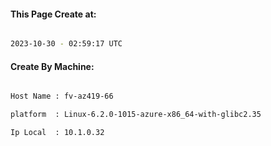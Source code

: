 
   
#### This Page Create at:

```bash

2023-10-30 - 02:59:17 UTC

```

#### Create By Machine:

```bash

Host Name : fv-az419-66

platform  : Linux-6.2.0-1015-azure-x86_64-with-glibc2.35

Ip Local  : 10.1.0.32

```

